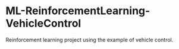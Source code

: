 # ML-ReinforcementLearning-VehicleControl
Reinforcement learning project using the example of vehicle control.
